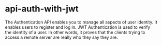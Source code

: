 # api-auth-with-jwt
The Authentication API enables you to manage all aspects of user identity. It enables users to register and log in. JWT Authentication is used to verify the identity of a user. In other words, it proves that the clients trying to access a remote server are really who they say they are.
